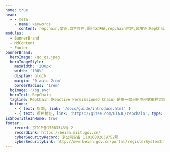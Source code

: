 ```yaml
---
home: true
head:
  - - meta
    - name: keywords
      content: repchain,享链,自主可控,国产区块链,repchain官网,区块链,RepChain,repchain区块链,Repchain区块链
modules:
  - BannerBrand
  - MdContent
  - Footer
bannerBrand:
  heroImage: /qc_gz.jpeg
  heroImageStyle:
    maxWidth: '200px'
    width: '100%'
    display: block
    margin: '0 auto 2rem'
    borderRadius: '1rem'
  bgImage: '/bg.svg'
  heroText: RepChain
  tagline: RepChain（Reactive Permissioned Chain）是第一款采用响应式编程实现的自主可控的区块链基础组件。由广州软件应用技术研究院、中国科学院软件研究所、贵阳信息技术研究院、中科智城（广州）信息科技有限公司、中科软科技股份有限公司和北京连琪科技有限公司共同研发，支持单位有中科嘉速和广州中科易德。RepChain已通过工信部信通院“2019、2020可信区块链”功能测试和性能测试。2022年RepChain入选了GVP（Gitee Most Valuable Project），荣获“Gitee 最有价值开源项目”。
  buttons:
    - { text: 指南, link: '/docs/guide/introduce.html' }
    - { text: 项目地址, link: 'https://gitee.com/BTAJL/repchain', type: 'plain' }
isShowTitleInHome: true
footer:
    record: 京ICP备17063343号-2
    recordLink: https://beian.miit.gov.cn/
    cyberSecurityRecord: 京公网安备 11010802039752号
    cyberSecurityLink: http://www.beian.gov.cn/portal/registerSystemInfo?recordcode=11010802039752
---
```

